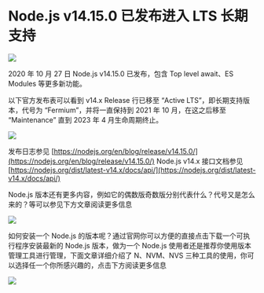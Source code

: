 # Node.js v14.15.0 已发布进入 LTS 长期支持

![](https://cdn.nlark.com/yuque/0/2020/jpeg/335268/1603927286346-d3eefb5c-c971-401e-a0ca-378cce8ce820.jpeg#align=left&display=inline&height=568&margin=%5Bobject%20Object%5D&originHeight=568&originWidth=1024&size=0&status=done&style=none&width=1024)


2020 年 10 月 27 日 Node.js v14.15.0 已发布，包含 Top level await、ES Modules 等更多新功能。


以下官方发布表可以看到 v14.x Release 行已移至 “Active LTS”，即长期支持版本，代号为 “Fermium”，并将一直保持到 2021 年 10 月，在这之后移至 “Maintenance” 直到 2023 年 4 月生命周期终止。


![](https://cdn.nlark.com/yuque/0/2020/png/335268/1603927286361-77e9ff81-a330-42d9-9680-229ca9978b7c.png#align=left&display=inline&height=446&margin=%5Bobject%20Object%5D&originHeight=446&originWidth=1540&size=0&status=done&style=none&width=1540)


发布日志参见 [https://nodejs.org/en/blog/release/v14.15.0/](https://nodejs.org/en/blog/release/v14.15.0/)
Node.js v14.x 接口文档参见 [https://nodejs.org/dist/latest-v14.x/docs/api/](https://nodejs.org/dist/latest-v14.x/docs/api/)


Node.js 版本还有更多内容，例如它的偶数版奇数版分别代表什么？代号又是怎么来的？等可以参见下方文章阅读更多信息


[![](https://cdn.nlark.com/yuque/0/2020/png/335268/1603927286801-7b46241e-6db7-4636-a32f-2d59cc89fce0.png#align=left&display=inline&height=738&margin=%5Bobject%20Object%5D&originHeight=738&originWidth=1736&size=0&status=done&style=none&width=1736)](https://mp.weixin.qq.com/s/dFhTLVswwQqRaLybKuQ_XQ)


如何安装一个 Node.js 的版本呢？通过官网你可以方便的直接点击下载一个可执行程序安装最新的 Node.js 版本，做为一个 Node.js 使用者还是推荐你使用版本管理工具进行管理，下面文章详细介绍了 N、NVM、NVS 三种工具的使用，你可以选择任一个你所感兴趣的，点击下方阅读更多信息


[![](https://cdn.nlark.com/yuque/0/2020/png/335268/1603927286385-ab5b57f0-5dee-4f7e-8e9b-370b7d36e720.png#align=left&display=inline&height=740&margin=%5Bobject%20Object%5D&originHeight=740&originWidth=1734&size=0&status=done&style=none&width=1734)](https://mp.weixin.qq.com/s/jj2RDOn2pB3G9Vp8Pm_mHA)
